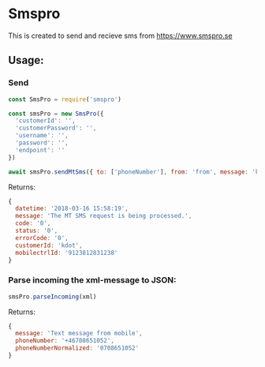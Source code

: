 # Smspro

This is created to send and recieve sms from https://www.smspro.se


## Usage: 
### Send
```javascript
const SmsPro = require('smspro')

const smsPro = new SmsPro({
  'customerId': '',
  'customerPassword': '',
  'username': '',
  'password': '',
  'endpoint': ''
})

await smsPro.sendMtSms({ to: ['phoneNumber'], from: 'from', message: 'k-dot is amazing'})
```
Returns: 
```javascript
{
  datetime: '2018-03-16 15:58:19',
  message: 'The MT SMS request is being processed.',
  code: '0',
  status: '0',
  errorCode: '0',
  customerId: 'kdot',
  mobilectrlId: '9123812831238'
}
```

### Parse incoming the xml-message to JSON:
```javascript
smsPro.parseIncoming(xml)
```
Returns:
```javascript
{
  message: 'Text message from mobile',
  phoneNumber: '+46708651052',
  phoneNumberNormalized: '0708651052'
}
```
